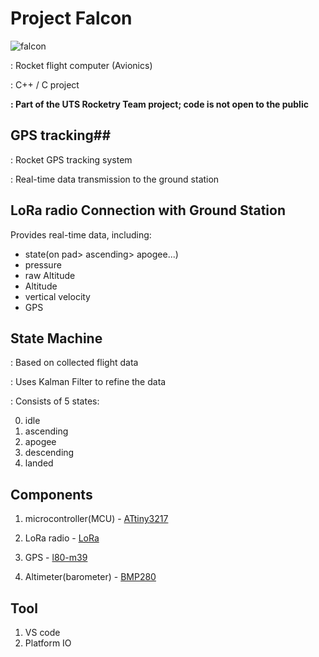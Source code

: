 # Project Falcon

![falcon](https://github.com/coding-MJ-dev/Falcon_public/assets/47417320/8187ea44-0721-47c2-96ad-7cc275363521)

: Rocket flight computer (Avionics)

: C++ / C project


**: Part of the UTS Rocketry Team project; code is not open to the public**


## GPS tracking##
: Rocket GPS tracking system 

: Real-time data transmission to the ground station


## LoRa radio Connection with Ground Station ##
Provides real-time data, including: 
   - state(on pad> ascending> apogee...) 
   - pressure
   - raw Altitude
   - Altitude 
   - vertical velocity
   - GPS


## State Machine ##
: Based on collected flight data

: Uses Kalman Filter to refine the data

: Consists of 5 states:

0. idle
1. ascending
2. apogee
3. descending
4. landed

  
## Components ##
1. microcontroller(MCU) - [ATtiny3217](https://www.snapeda.com/parts/ATTINY3217-MFR/Microchip/view-part/?ref=dk&t=ATtiny3217&con_ref=None)

2. LoRa radio - [LoRa](https://www.snapeda.com/parts/RFM95W-915S2/RF%20Solutions/view-part/?ref=search&t=Lora%20module)

3. GPS - [l80-m39](https://www.snapeda.com/parts/L80-M39/Quectel/view-part/?ref=quectel_in&t=l80-m39&con_ref=N)

4. Altimeter(barometer) - [BMP280](https://www.snapeda.com/parts/BMP280/Bosch/view-part/?ref=search&t=bmp280)



## Tool ##
1. VS code
3. Platform IO



